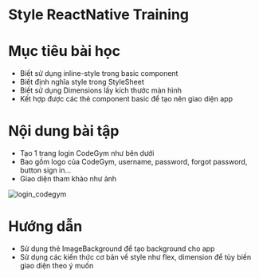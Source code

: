 # Style ReactNative Training

# Mục tiêu bài học

- Biết sử dụng inline-style trong basic component
- Biết định nghĩa style trong StyleSheet
- Biết sử dụng Dimensions lấy kích thước màn hình
- Kết hợp được các thẻ component basic để tạo nên giao diện app

# Nội dung bài tập

- Tạo 1 trang login CodeGym như bên dưới
- Bao gồm logo của CodeGym, username, password, forgot password, button sign in...
- Giao diện tham khảo như ảnh

![login_codegym](https://github.com/anhtbok92/StyleReactNativeTraining/blob/master/login.PNG)

# Hướng dẫn

- Sử dụng thẻ ImageBackground để tạo background cho app
- Sử dụng các kiến thức cơ bản về style như flex, dimension để tùy biến giao diện theo ý muốn


